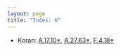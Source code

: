 ```yaml
---
layout: page
title: "Index: K"
---
```



 - Koran: [A.17.10\*](../mirador.html?c=A.17&p=10), [A.27.63\*](../mirador.html?c=A.27&p=63), [F.4.18\*](../mirador.html?c=F.4&p=18)

